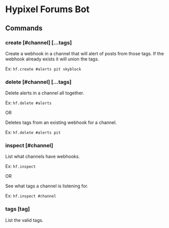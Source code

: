 # Hypixel Forums Bot

## Commands

### create \[#channel] [...tags]

Create a webhook in a channel that will alert of posts from those tags. If the webhook already exists it will union the tags.

Ex: `hf.create #alerts pit skyblock`

### delete \[#channel] [...tags]

Delete alerts in a channel all together.

Ex: `hf.delete #alerts`

OR 

Deletes tags from an existing webhook for a channel.

Ex: `hf.delete #alerts pit`

### inspect [#channel]

List what channels have webhooks.

Ex: `hf.inspect`

OR

See what tags a channel is listening for.

Ex: `hf.inspect #channel`

### tags [tag]

List the valid tags.
